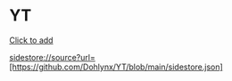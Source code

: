 # YT




[Click to add](sidestore://source?url=[https://github.com/Dohlynx/YT/blob/main/sidestore.json])

<sidestore://source?url=[https://github.com/Dohlynx/YT/blob/main/sidestore.json]>
